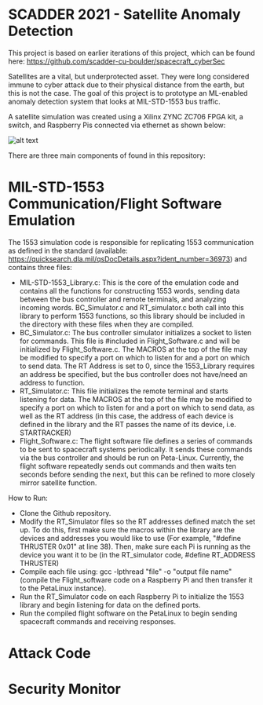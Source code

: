 # SCADDER 2021 - Satellite Anomaly Detection

This project is based on earlier iterations of this project, which can be found here: https://github.com/scadder-cu-boulder/spacecraft_cyberSec

Satellites are a vital, but underprotected asset. They were long considered immune to cyber attack due to their physical distance from the earth, but this is not the case. The goal of this project is to prototype an ML-enabled anomaly detection system that looks at MIL-STD-1553 bus traffic.

A satellite simulation was created using a Xilinx ZYNC ZC706 FPGA kit, a switch, and Raspberry Pis connected via ethernet as shown below:

![alt text](https://github.com/scadder2021/satellite_cybersec/blob/main/FBD_2021.png?raw=true)

There are three main components of found in this repository:

# MIL-STD-1553 Communication/Flight Software Emulation

The 1553 simulation code is responsible for replicating 1553 communication as defined in the standard (available: https://quicksearch.dla.mil/qsDocDetails.aspx?ident_number=36973) and contains three files:
- MIL-STD-1553_Library.c: This is the core of the emulation code and contains all the functions for constructing 1553 words, sending data between the bus controller and remote terminals, and analyzing incoming words. BC_Simulator.c and RT_simulator.c both call into this library to perform 1553 functions, so this library should be included in the directory with these files when they are compiled.
- BC_Simulator.c: The bus controller simulator initializes a socket to listen for commands. This file is #included in Flight_Software.c and will be initialized by Flight_Software.c. The MACROS at the top of the file may be modified to specify a port on which to listen for and a port on which to send data. The RT Address is set to 0, since the 1553_Library requires an address be specified, but the bus controller does not have/need an address to function.
- RT_Simulator.c: This file initializes the remote terminal and starts listening for data. The MACROS at the top of the file may be modified to specify a port on which to listen for and a port on which to send data, as well as the RT address (in this case, the address of each device is defined in the library and the RT passes the name of its device, i.e. STARTRACKER)
- Flight_Software.c: The flight software file defines a series of commands to be sent to spacecraft systems periodically. It sends these commands via the bus controller and should be run on Peta-Linux. Currently, the flight software repeatedly sends out commands and then waits ten seconds before sending the next, but this can be refined to more closely mirror satellite function.

How to Run:

- Clone the Github repository.
- Modify the RT_Simulator files so the RT addresses defined match the set up. To do this, first make sure the macros within the library are the devices and addresses you would like to use (For example, "#define THRUSTER 0x01" at line 38). Then, make sure each Pi is running as the device you want it to be (in the RT_simulator code, #define RT_ADDRESS THRUSTER)
- Compile each file using: gcc -lpthread "file" -o "output file name" (compile the Flight_software code on a Raspberry Pi and then transfer it to the PetaLinux instance).
- Run the RT_Simulator code on each Raspberry Pi to initialize the 1553 library and begin listening for data on the defined ports.
- Run the compiled flight software on the PetaLinux to begin sending spacecraft commands and receiving responses.

# Attack Code

# Security Monitor
